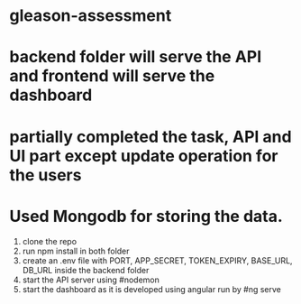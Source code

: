# gleason-assessment

# backend folder will serve the API and frontend will serve the dashboard

# partially completed the task, API and UI part except update operation for the users

# Used Mongodb for storing the data. 

 1. clone the repo
 2. run npm install in both folder
 3. create an .env file with PORT, APP_SECRET, TOKEN_EXPIRY, BASE_URL, DB_URL inside the backend folder
 4. start the API server using #nodemon
 5. start the dashboard as it is developed using angular run by #ng serve 
